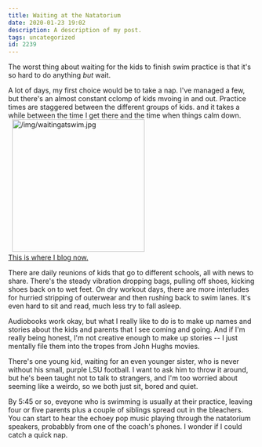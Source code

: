 ```yaml
---
title: Waiting at the Natatorium
date: 2020-01-23 19:02
description: A description of my post.
tags: uncategorized
id: 2239
---
```

The worst thing about waiting for the kids to finish swim practice is that it's so hard to do anything <i>but</i> wait.

A lot of days, my first choice would be to take a nap.  I've managed a few, but there's an almost constant cclomp of kids mvoing in and out.  Practice times are staggered between the different groups of kids. and it takes a while between the time I get there and the time when things calm down.  
<span class="spanEndPreview">&nbsp;</span>
<a class="lightview alignright" href="/img/waitingatswim.jpg" data-lightview-caption="" data-lightview-group="group1"><img src="/img/waitingatswim.jpg" alt="/img/waitingatswim.jpg" width="270px"><br><span class="caption">This is where I blog now.</span></a>

There are daily reunions of kids that go to different schools, all with news to share.  There's the steady vibration dropping bags, pulling off shoes, kicking shoes back on to wet feet.  On dry workout days, there are more interludes for hurried stripping of outerwear and then rushing back to swim lanes.  It's even hard to sit and read, much less try to fall asleep.

Audiobooks work okay, but what I really like to do is to make up names and stories about the kids and parents that I see coming and going.  And if I'm really being honest, I'm not creative enough to make up stories -- I just mentally file them into the tropes from John Hughs movies. 

There's one young kid, waiting for an even younger sister, who is never without his small, purple LSU football.  I want to ask him to throw it around, but he's been taught not to talk to strangers, and I'm too worried about seeming like a weirdo, so we both just sit, bored and quiet.

By 5:45 or so, eveyone who is swimming is usually at their practice, leaving four or five parents plus a couple of siblings spread out in the bleachers.  You can start to hear the echoey pop music playing through the natatorium speakers, probabbly from one of the coach's phones.  I wonder if I could catch a quick nap.
